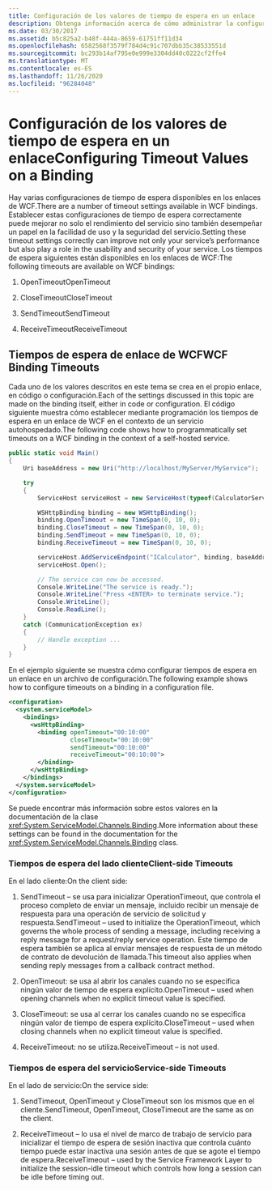 ```yaml
---
title: Configuración de los valores de tiempo de espera en un enlace
description: Obtenga información acerca de cómo administrar la configuración de tiempo de espera de los enlaces de WCF para mejorar el rendimiento, la facilidad de uso y la seguridad del servicio.
ms.date: 03/30/2017
ms.assetid: b5c825a2-b48f-444a-8659-61751ff11d34
ms.openlocfilehash: 6582568f3579f784d4c91c707dbb35c38533551d
ms.sourcegitcommit: bc293b14af795e0e999e3304dd40c0222cf2ffe4
ms.translationtype: MT
ms.contentlocale: es-ES
ms.lasthandoff: 11/26/2020
ms.locfileid: "96284048"
---
```

# <a name="configuring-timeout-values-on-a-binding"></a><span data-ttu-id="5fefa-103">Configuración de los valores de tiempo de espera en un enlace</span><span class="sxs-lookup"><span data-stu-id="5fefa-103">Configuring Timeout Values on a Binding</span></span>

<span data-ttu-id="5fefa-104">Hay varias configuraciones de tiempo de espera disponibles en los enlaces de WCF.</span><span class="sxs-lookup"><span data-stu-id="5fefa-104">There are a number of timeout settings available in WCF bindings.</span></span> <span data-ttu-id="5fefa-105">Establecer estas configuraciones de tiempo de espera correctamente puede mejorar no solo el rendimiento del servicio sino también desempeñar un papel en la facilidad de uso y la seguridad del servicio.</span><span class="sxs-lookup"><span data-stu-id="5fefa-105">Setting these timeout settings correctly can improve not only your service’s performance but also play a role in the usability and security of your service.</span></span> <span data-ttu-id="5fefa-106">Los tiempos de espera siguientes están disponibles en los enlaces de WCF:</span><span class="sxs-lookup"><span data-stu-id="5fefa-106">The following timeouts are available on WCF bindings:</span></span>  
  
1. <span data-ttu-id="5fefa-107">OpenTimeout</span><span class="sxs-lookup"><span data-stu-id="5fefa-107">OpenTimeout</span></span>  
  
2. <span data-ttu-id="5fefa-108">CloseTimeout</span><span class="sxs-lookup"><span data-stu-id="5fefa-108">CloseTimeout</span></span>  
  
3. <span data-ttu-id="5fefa-109">SendTimeout</span><span class="sxs-lookup"><span data-stu-id="5fefa-109">SendTimeout</span></span>  
  
4. <span data-ttu-id="5fefa-110">ReceiveTimeout</span><span class="sxs-lookup"><span data-stu-id="5fefa-110">ReceiveTimeout</span></span>  
  
## <a name="wcf-binding-timeouts"></a><span data-ttu-id="5fefa-111">Tiempos de espera de enlace de WCF</span><span class="sxs-lookup"><span data-stu-id="5fefa-111">WCF Binding Timeouts</span></span>  

 <span data-ttu-id="5fefa-112">Cada uno de los valores descritos en este tema se crea en el propio enlace, en código o configuración.</span><span class="sxs-lookup"><span data-stu-id="5fefa-112">Each of the settings discussed in this topic are made on the binding itself, either in code or configuration.</span></span> <span data-ttu-id="5fefa-113">El código siguiente muestra cómo establecer mediante programación los tiempos de espera en un enlace de WCF en el contexto de un servicio autohospedado.</span><span class="sxs-lookup"><span data-stu-id="5fefa-113">The following code shows how to programmatically set timeouts on a WCF binding in the context of a self-hosted service.</span></span>  
  
```csharp  
public static void Main()
{
    Uri baseAddress = new Uri("http://localhost/MyServer/MyService");

    try
    {
        ServiceHost serviceHost = new ServiceHost(typeof(CalculatorService));

        WSHttpBinding binding = new WSHttpBinding();
        binding.OpenTimeout = new TimeSpan(0, 10, 0);
        binding.CloseTimeout = new TimeSpan(0, 10, 0);
        binding.SendTimeout = new TimeSpan(0, 10, 0);
        binding.ReceiveTimeout = new TimeSpan(0, 10, 0);

        serviceHost.AddServiceEndpoint("ICalculator", binding, baseAddress);
        serviceHost.Open();

        // The service can now be accessed.
        Console.WriteLine("The service is ready.");
        Console.WriteLine("Press <ENTER> to terminate service.");
        Console.WriteLine();
        Console.ReadLine();
    }
    catch (CommunicationException ex)
    {
        // Handle exception ...
    }
}
```  
  
 <span data-ttu-id="5fefa-114">En el ejemplo siguiente se muestra cómo configurar tiempos de espera en un enlace en un archivo de configuración.</span><span class="sxs-lookup"><span data-stu-id="5fefa-114">The following example shows how to configure timeouts on a binding in a configuration file.</span></span>  
  
```xml  
<configuration>
  <system.serviceModel>
    <bindings>
      <wsHttpBinding>
        <binding openTimeout="00:10:00"
                 closeTimeout="00:10:00"
                 sendTimeout="00:10:00"
                 receiveTimeout="00:10:00">
        </binding>
      </wsHttpBinding>
    </bindings>
  </system.serviceModel>
</configuration>
```  
  
 <span data-ttu-id="5fefa-115">Se puede encontrar más información sobre estos valores en la documentación de la clase <xref:System.ServiceModel.Channels.Binding>.</span><span class="sxs-lookup"><span data-stu-id="5fefa-115">More information about these settings can be found in the documentation for the <xref:System.ServiceModel.Channels.Binding> class.</span></span>  
  
### <a name="client-side-timeouts"></a><span data-ttu-id="5fefa-116">Tiempos de espera del lado cliente</span><span class="sxs-lookup"><span data-stu-id="5fefa-116">Client-side Timeouts</span></span>  

 <span data-ttu-id="5fefa-117">En el lado cliente:</span><span class="sxs-lookup"><span data-stu-id="5fefa-117">On the client side:</span></span>  
  
1. <span data-ttu-id="5fefa-118">SendTimeout – se usa para inicializar OperationTimeout, que controla el proceso completo de enviar un mensaje, incluido recibir un mensaje de respuesta para una operación de servicio de solicitud y respuesta.</span><span class="sxs-lookup"><span data-stu-id="5fefa-118">SendTimeout – used to initialize the OperationTimeout, which governs the whole process of sending a message, including receiving a reply message for a request/reply service operation.</span></span> <span data-ttu-id="5fefa-119">Este tiempo de espera también se aplica al enviar mensajes de respuesta de un método de contrato de devolución de llamada.</span><span class="sxs-lookup"><span data-stu-id="5fefa-119">This timeout also applies when sending reply messages from a callback contract method.</span></span>  
  
2. <span data-ttu-id="5fefa-120">OpenTimeout: se usa al abrir los canales cuando no se especifica ningún valor de tiempo de espera explícito.</span><span class="sxs-lookup"><span data-stu-id="5fefa-120">OpenTimeout – used when opening channels when no explicit timeout value is specified.</span></span>  
  
3. <span data-ttu-id="5fefa-121">CloseTimeout: se usa al cerrar los canales cuando no se especifica ningún valor de tiempo de espera explícito.</span><span class="sxs-lookup"><span data-stu-id="5fefa-121">CloseTimeout – used when closing channels when no explicit timeout value is specified.</span></span>  
  
4. <span data-ttu-id="5fefa-122">ReceiveTimeout: no se utiliza.</span><span class="sxs-lookup"><span data-stu-id="5fefa-122">ReceiveTimeout – is not used.</span></span>  
  
### <a name="service-side-timeouts"></a><span data-ttu-id="5fefa-123">Tiempos de espera del servicio</span><span class="sxs-lookup"><span data-stu-id="5fefa-123">Service-side Timeouts</span></span>  

 <span data-ttu-id="5fefa-124">En el lado de servicio:</span><span class="sxs-lookup"><span data-stu-id="5fefa-124">On the service side:</span></span>  
  
1. <span data-ttu-id="5fefa-125">SendTimeout, OpenTimeout y CloseTimeout son los mismos que en el cliente.</span><span class="sxs-lookup"><span data-stu-id="5fefa-125">SendTimeout, OpenTimeout, CloseTimeout are the same as on the client.</span></span>  
  
2. <span data-ttu-id="5fefa-126">ReceiveTimeout – lo usa el nivel de marco de trabajo de servicio para inicializar el tiempo de espera de sesión inactiva que controla cuánto tiempo puede estar inactiva una sesión antes de que se agote el tiempo de espera.</span><span class="sxs-lookup"><span data-stu-id="5fefa-126">ReceiveTimeout – used by the Service Framework Layer to initialize the session-idle timeout which controls how long a session can be idle before timing out.</span></span>
